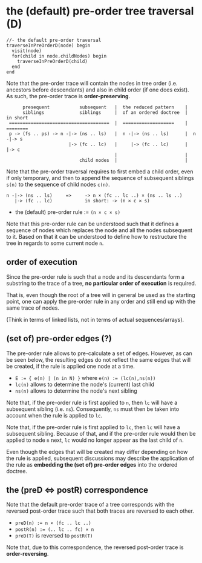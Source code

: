 
<!-- ======================================================================= -->
# the (default) pre-order tree traversal (D)

```
//- the default pre-order traversal
traverseInPreOrderD(node) begin
  visit(node)
  for(child in node.childNodes) begin
    traverseInPreOrderD(child)
  end
end
```

Note that the pre-order trace will contain the nodes in tree order (i.e.
ancestors before descendants) and also in child order (if one does exist).
As such, the pre-order trace is **order-preserving**.

```
      presequent           subsequent   |  the reduced pattern    |
      siblings             siblings     |  of an ordered doctree  |  in short
 =====================================  |  ===================    |  ========
 p -> (fs .. ps) -> n -|-> (ns .. ls)   |  n -|-> (ns .. ls)      |  n -|-> s
                       |-> (fc .. lc)   |     |-> (fc .. lc)      |     |-> c
                                        |                         |
                           child nodes  |                         |
```

Note that the pre-order traversal requires to first embed a child order, even
if only temporary, and then to append the sequence of subsequent siblings `s(n)`
to the sequence of child nodes `c(n)`.

```
n -|-> (ns .. ls)     =>     -> n × (fc .. lc ..) × (ns .. ls ..)
   |-> (fc .. lc)            in short: -> (n × c × s)
```

* the (default) pre-order rule := `(n × c × s)`

Note that this pre-order rule can be understood such that it defines a sequence
of nodes which replaces the node and all the nodes subsequent to it. Based on
that it can be understood to define how to restructure the tree in regards to
some current node `n`.

<!-- ======================================================================= -->
## order of execution

Since the pre-order rule is such that a node and its descendants form a
substring to the trace of a tree, **no particular order of execution**
is required.

That is, even though the root of a tree will in general be used as the starting
point, one can apply the pre-order rule in any order and still end up with the
same trace of nodes.

(Think in terms of linked lists, not in terms of actual sequences/arrays).

<!-- ======================================================================= -->
## (set of) pre-order edges (?)

The pre-order rule allows to pre-calculate a set of edges. However, as can be
seen below, the resulting edges do not reflect the same edges that will be
created, if the rule is applied one node at a time.

* `E := { e(n) | (n in N) }` where `e(n) := (lc(n),ns(n))`
* `lc(n)` allows to determine the node's (current) last child
* `ns(n)` allows to determine the node's next sibling

Note that, if the pre-order rule is first applied to `n`, then `lc` will have
a subsequent sibling (i.e. `ns`). Consequently, `ns` must then be taken into
account when the rule is applied to `lc`.

Note that, if the pre-order rule is first applied to `lc`, then `lc` will have
a subsequent sibling. Because of that, and if the pre-order rule would then be
applied to node `n` next, `lc` would no longer appear as the last child of `n`.

Even though the edges that will be created may differ depending on how the rule
is applied, subsequent discussions may describe the application of the rule as
**embedding the (set of) pre-order edges** into the ordered doctree.

<!-- ======================================================================= -->
## the (preD <=> postR) correspondence

Note that the default pre-order trace of a tree corresponds with the reversed
post-order trace such that both traces are reversed to each other.

* `preD(n) := n × (fc .. lc ..)`
* `postR(n) := (.. lc .. fc) × n`
* `preD(T)` is reversed to `postR(T)`

Note that, due to this correspondence, the reversed post-order trace
is **order-reversing**.
